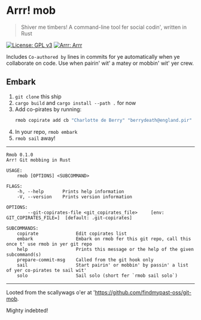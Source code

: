 # Arrr! mob

> Shiver me timbers! A command-line tool fer social codin', written in Rust

[![License: GPL v3](https://img.shields.io/badge/License-GPL%20v3-blue.svg?style=flat-square)](https://www.gnu.org/licenses/gpl-3.0)
[![Arrr: Arrr](https://img.shields.io/badge/pirate-arr-yellow)]()

Includes `Co-authored by` lines in commits for ye automatically when ye collaborate on code. Use when pairin' wit' a matey or mobbin' wit' yer crew.

## Embark

1. `git clone` this ship
1. `cargo build` and `cargo install --path .` for now
1. Add co-pirates by running:
    ```bash
    rmob copirate add cb "Charlotte de Berry" "berrydeath@england.pir"
    ```
1. In your repo, `rmob embark`
1. `rmob sail` away!

---
```
Rmob 0.1.0
Arr! Git mobbing in Rust

USAGE:
    rmob [OPTIONS] <SUBCOMMAND>

FLAGS:
    -h, --help       Prints help information
    -V, --version    Prints version information

OPTIONS:
        --git-copirates-file <git_copirates_file>     [env: GIT_COPIRATES_FILE=]  [default: .git-copirates]

SUBCOMMANDS:
    copirate              Edit copirates list
    embark                Embark on rmob fer this git repo, call this once t' use rmob in yer git repo
    help                  Prints this message or the help of the given subcommand(s)
    prepare-commit-msg    Called from the git hook only
    sail                  Start pairin' or mobbin' by passin' a list of yer co-pirates te sail wit'
    solo                  Sail solo (short fer `rmob sail solo`)
```
---

Looted from the scallywags o'er at 'https://github.com/findmypast-oss/git-mob.

Mighty indebted!
